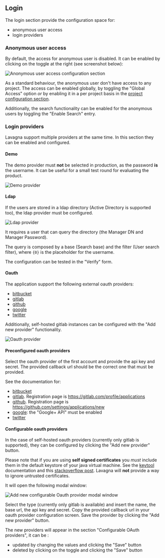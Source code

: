 ## Login

The login section provide the configuration space for:

 - anonymous user access
 - login providers
 
 
### Anonymous user access

By default, the access for anonymous user is disabled. It can be enabled by clicking on the toggle at the right (see screenshot below):

<img class="pure-img" src="{{relativeRootPath}}/images/en/c03_admin_login_anonymous.png" alt="Anonymous user access configuration section">

As a standard behaviour, the anonymous user don't have access to any project. The access can be enabled globally, by toggling the "Global Access" option _or_ by enabling it in a per project basis in the [project configuration section](../04-user-manual/04-07-project-admin/04-07-03-manage-access.html#manage-access).

Additionally, the search functionality can be enabled for the anonymous users by toggling the "Enable Search" entry.

### Login providers

Lavagna support multiple providers at the same time. In this section they can be enabled and configured.


#### Demo

The demo provider must **not** be selected in production, as the password **is** the username. It can be useful for a small test round for evaluating the product.

<img class="pure-img" src="{{relativeRootPath}}/images/en/c03_admin_login_demo.png" alt="Demo provider">

#### Ldap

If the users are stored in a ldap directory (Active Directory is supported too), the ldap provider must be configured.

<img class="pure-img" src="{{relativeRootPath}}/images/en/c03_admin_login_ldap.png" alt="Ldap provider">

It requires a user that can query the directory (the Manager DN and Manager Password). 

The query is composed by a base (Search base) and the filter (User search filter), where `{0}` is the placeholder for the username.

The configuration can be tested in the "Verify" form.

#### Oauth 

The application support the following external oauth providers:
 
  - [bitbucket](https://bitbucket.org)
  - [gitlab](https://about.gitlab.com/gitlab-com/)
  - [github](https://github.com)
  - [google](https://google.com)
  - [twitter](https://twitter.com)
  
Additionally, self-hosted gitlab instances can be configured with the "Add new provider" functionality.

<img class="pure-img" src="{{relativeRootPath}}/images/en/c03_admin_login_oauth.png" alt="Oauth provider">

#### Preconfigured oauth providers

Select the oauth provider of the first account and provide the api key and secret. The provided callback url should be the correct one that must be provided.

See the documentation for:

 - [bitbucket](https://confluence.atlassian.com/display/BITBUCKET/OAuth+on+Bitbucket)
 - [gitlab](http://doc.gitlab.com/ce/integration/oauth_provider.html). Registration page is https://gitlab.com/profile/applications
 - [github](https://developer.github.com/v3/oauth/). Registration page is https://github.com/settings/applications/new
 - [google](https://developers.google.com/identity/protocols/OAuth2WebServer): the "Google+ API" must be enabled
 - [twitter](https://dev.twitter.com/web/sign-in/implementing)

#### Configurable oauth providers

In the case of self-hosted oauth providers (currently only gitlab is supported), they can be configured by clicking the "Add new provider" button.  

Please note that if you are using **self signed certificates** you _must_ include them in the default keystore of your java virtual machine. See the [keytool](https://docs.oracle.com/javase/8/docs/technotes/tools/unix/keytool.html#keytool_option_importcert) documentation and this [stackoverflow post](http://stackoverflow.com/a/11617655). Lavagna will **not** provide a way to ignore untrusted certificates. 

It will open the following modal window:

<img class="pure-img" src="{{relativeRootPath}}/images/en/c03_admin_login_oauth_configurable.png" alt="Add new configurable Oauth provider modal window">

Select the type (currently only gitlab is available) and insert the name, the base url, the api key and secret. Copy the provided callback url in your oauth provider configuration screen. Save the provider by clicking the "Add new provider" button.

The new providers will appear in the section "Configurable OAuth providers", it can be :

 - updated by changing the values and clicking the "Save" button
 - deleted by clicking on the toggle and clicking the "Save" button

